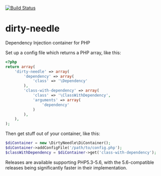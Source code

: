 [![Build Status](https://travis-ci.org/Sam-Burns/dirty-needle.svg?branch=master)](https://travis-ci.org/Sam-Burns/dirty-needle)

dirty-needle
============

Dependency Injection container for PHP

Set up a config file which returns a PHP array, like this:

```php
<?php
return array(
    'dirty-needle' => array(
        'dependency' => array(
            'class' => '\Dependency'
        ),
        'class-with-dependency' => array(
            'class' => '\ClassWithDependency',
            'arguments' => array(
                'dependency'
            )
        ),
    ),
);
```

Then get stuff out of your container, like this:

```php
$diContainer = new \DirtyNeedle\DiContainer();
$diContainer->addConfigFile('/path/to/config.php');
$classWithDependency = $diContainer->get('class-with-dependency');
```

Releases are available supporting PHP5.3-5.6, with the 5.6-compatible releases being significantly faster in their implementation.
